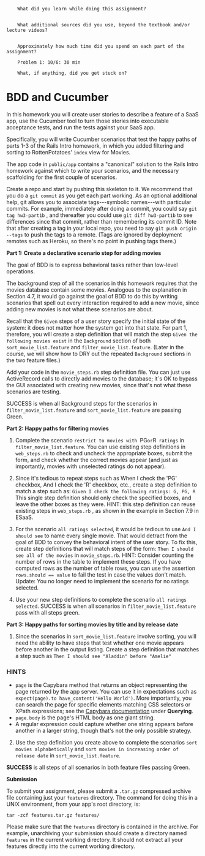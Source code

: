 
        What did you learn while doing this assignment?
        
        
        What additional sources did you use, beyond the textbook and/or lecture videos?
        
        
        Approximately how much time did you spend on each part of the assignment?
        
        Problem 1: 10/6: 30 min 
        
        What, if anything, did you get stuck on?


BDD and Cucumber
================


In this homework you will create user stories to describe a feature of a SaaS app, use the Cucumber tool to turn those stories into executable acceptance tests, and run the tests against your SaaS app.  

Specifically, you will write Cucumber scenarios that test the happy
paths of parts 1-3 of the Rails Intro homework, in which you added
filtering and sorting to RottenPotatoes' `index` view for Movies.

The app code in `public/app` contains a "canonical" solution to the
Rails Intro homework against which to write your scenarios, and the
necessary scaffolding for the first couple of scenarios. 

Create a repo and start by pushing this skeleton to it. We recommend
that you do a `git commit` as you get each part working.  As an optional
additional help, git allows you to associate tags---symbolic
names---with particular commits.  For example, immediately after doing a
commit, you could say `git tag hw3-part1b` , and thereafter you could
use `git diff hw3-part1b` to see differences since that commit, rather
than remembering its commit ID.  Note that after creating a tag in your
local repo, you need to say `git push origin --tags` to push the tags to
a remote.  (Tags are ignored by deployment remotes such as Heroku, so
there's no point in pushing tags there.) 

**Part 1: Create a declarative scenario step for adding movies**

The goal of BDD is to express behavioral tasks rather than low-level operations.  

The background step of all the scenarios in this homework requires that
the movies database contain some movies.  Analogous to the explanation
in Section 4.7, it would go against the goal of BDD to do this by
writing scenarios that spell out every interaction required to add a new
movie, since adding new movies is not what these scenarios are about. 

Recall that the `Given` steps of a user story specify the initial state
of the system: it does not matter how the system got into that state.
For part 1, therefore, you will create a step definition that will match
the step `Given the following movies exist` in the `Background` section
of both `sort_movie_list.feature` and `filter_movie_list.feature`.
(Later in the course, we will show how to DRY out the repeated
`Background` sections in the two feature files.) 

Add your code in the `movie_steps.rb` step definition file.  You can
just use ActiveRecord calls to directly add movies to the database; it`s
OK to bypass the GUI associated with creating new movies, since that's
not what these scenarios are testing. 

SUCCESS is when all Background steps for the scenarios in
`filter_movie_list.feature` and `sort_movie_list.feature` are passing
Green. 

**Part 2: Happy paths for filtering movies**

1. Complete the scenario `restrict to movies with `PG` or `R` ratings` in `filter_movie_list.feature`. You can use existing step definitions in `web_steps.rb` to check and uncheck the appropriate boxes, submit the form, and check whether the correct movies appear (and just as importantly, movies with unselected ratings do not appear).

2. Since it's tedious to repeat steps such as When I check the 'PG' checkbox, And I check the 'R' checkbox, etc., create a step definition to match a step such as:
`Given I check the following ratings: G, PG, R`
This single step definition should only check the specified boxes, and
leave the other boxes as they were. HINT: this step definition can reuse
existing steps in  `web_steps.rb` , as shown in the example in Section
7.9 in ESaaS.

3. For the scenario `all ratings selected`, it would be tedious to use `And I should see` to name every single movie. That would detract from the goal of BDD to convey the behavioral intent of the user story. To fix this, create step definitions that will match steps of the form: 
`Then I should see all of the movies` in `movie_steps.rb`. 
HINT: Consider counting the number of rows in the table to implement these steps. If you have computed rows as the number of table rows, you can use the assertion 
`rows.should == value`
to fail the test in case the values don't match.
Update: You no longer need to implement the scenario for no ratings selected.

4. Use your new step definitions to complete the scenario `all ratings selected`. SUCCESS is when all scenarios in `filter_movie_list.feature` pass with all steps green.

**Part 3: Happy paths for sorting movies by title and by release date**

1. Since the scenarios in `sort_movie_list.feature` involve sorting, you will need the ability to have steps that test whether one movie appears before another in the output listing. Create a step definition that matches a step such as 
`Then I should see "Aladdin" before "Amelie"`

### HINTS

  * `page` is the Capybara method that returns an object representing
  the page returned by the app server.  You can use it in expectations
  such as `expect(page).to have_content('Hello World')`.  More
  importantly, you can search the page for specific elements matching
  CSS selectors or XPath expressions; see the [Capybara
  documentation](https://github.com/jnicklas/capybara) under **Querying**.
  * `page.body` is the page's HTML body as one giant string.  
  * A regular expression could capture whether one string appears before
  another in a larger string, though that's not the only possible
  strategy. 

2. Use the step definition you create above to complete the scenarios `sort movies alphabetically` and `sort movies in increasing order of release date` in `sort_movie_list.feature`.

**SUCCESS** is all steps of all scenarios in both feature files passing Green.

**Submission**

To submit your assignment, please submit a `.tar.gz` compressed archive
file containing just your `features` directory. The command for doing
this in a UNIX environment, from your app's root directory, is:

`tar -zcf features.tar.gz features/`

Please make sure that the `features` directory is contained in the
archive. For example, unarchiving your submission should create a
directory named `features` in the current working directory. It should
not extract all your features directly into the current working
directory. 
